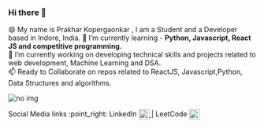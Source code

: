 ### Hi there 👋
😄 My name is Prakhar Kopergaonkar , I am a Student and a Developer based in Indore, India. 
🌱 I’m currently learning - <strong> Python, Javascript, React JS and competitive programming. </strong> <br>
🔭 I’m currently working on developing technical skills and projects related to web development, Machine Learning and DSA. <br>
📫 Ready to Collaborate on repos related to ReactJS, Javascript,Python, Data Structures and algorithms. <br> 

<img src="https://github-readme-stats.vercel.app/api?username=PrakharKopergaonkar&&show_icons=true&title_color=ffffff&icon_color=bb2acf&text_color=daf7dc&bg_color=151515" alt="no img"/> 

<p>
Social Media links :point_right: 
 LinkedIn <a href="https://www.linkedin.com/in/prakhar-kopergaonkar-a37bb2176 ">
        <img align="center" alt="Prakhar's Linkedin" width="22px" src="https://cdn.jsdelivr.net/npm/simple-icons@v3/icons/linkedin.svg" />
</a> |
LeetCode
<a href="https://leetcode.com/pkopergaonkar/">
        <img align="center" alt="Prakhar's Leetcode" width="22px" src="https://cdn.jsdelivr.net/npm/simple-icons@3.2.0/icons/leetcode.svg" />
</a>
</p>





       
        
        
